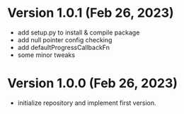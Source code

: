
# Version 1.0.1 (Feb 26, 2023)

* add setup.py to install & compile package
* add null pointer config checking
* add defaultProgressCallbackFn
* some minor tweaks

# Version 1.0.0 (Feb 26, 2023)

* initialize repository and implement first version.

